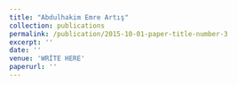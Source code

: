 ```yaml
---
title: "Abdulhakim Emre Artış"
collection: publications
permalink: /publication/2015-10-01-paper-title-number-3
excerpt: ''
date: ''
venue: 'WRİTE HERE'
paperurl: ''
---
```




